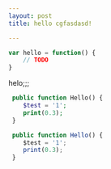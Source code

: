 ```yaml
---
layout: post
title: hello cgfasdasd!

---
```


```javascript
var hello = function() {
    // TODO
}
```
helo;;;

```php
 public function Hello() {
    $test = '1';
    print(0.3);
 }
```

```javascript
 public function Hello() {
    $test = '1';
    print(0.3);
 }
```